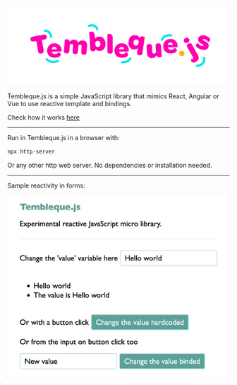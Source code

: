![Tembleque.js logo](./assets/tembleque-logo.png "Tembleque.js logo")

Tembleque.js is a simple JavaScript library that mimics React, Angular or Vue to use reactive template and bindings.

Check how it works [here](http://www.inerciabcn.com/misc/tembleque)

___

Run in Tembleque.js in a browser with: 

```bash
npx http-server
```

Or any other http web server. No dependencies or installation needed.

___

Sample reactivity in forms:

![screen capture](./assets/tembleque.gif "screen capture")
